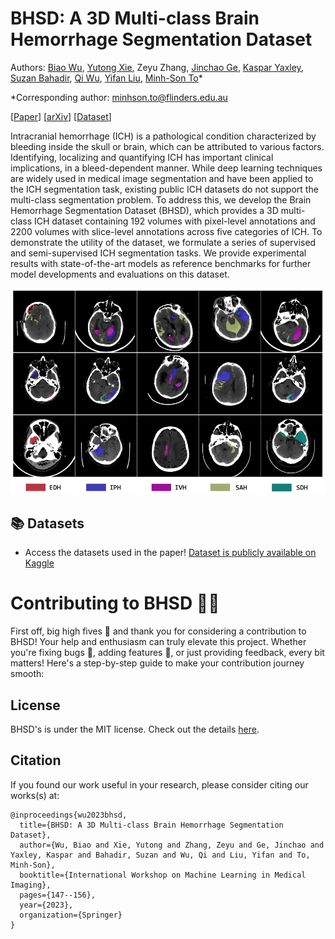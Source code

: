 # BHSD: A 3D Multi-class Brain Hemorrhage Segmentation Dataset

Authors: [Biao Wu](https://scholar.google.com/citations?user=Y3SBBWMAAAAJ&hl=en), [Yutong Xie](https://v3alab.github.io/author/yutong-xie/), Zeyu Zhang, [Jinchao Ge](https://github.com/jinchaogjc), [Kaspar Yaxley](https://radiopaedia.org/users/kaspar-lewis-yaxley?lang=us), [Suzan Bahadir](https://au.linkedin.com/in/suzan-bahadir-57870416b), [Qi Wu](http://www.qi-wu.me/), [Yifan Liu](https://scholar.google.com/citations?user=ksQ4JnQAAAAJ&hl=zh-CN), [Minh-Son To](https://www.flinders.edu.au/people/minhson.to)*

*Corresponding author: [minhson.to@flinders.edu.au](minhson.to@flinders.edu.au)
 
[[Paper](https://doi.org/10.1007/978-3-031-45673-2_15)] [[arXiv](https://arxiv.org/abs/2308.11298.pdf)] [[Dataset](https://www.kaggle.com/datasets/stevezeyuzhang/bhsd-dataset)]

Intracranial hemorrhage (ICH) is a pathological condition characterized by bleeding inside the skull or brain, which can be attributed to various factors. 
Identifying, localizing and quantifying ICH has important clinical implications, in a bleed-dependent manner. 
While deep learning techniques are widely used in medical image segmentation and have been applied to the ICH segmentation task, existing public ICH datasets do not support the multi-class segmentation problem. 
To address this, we develop the Brain Hemorrhage Segmentation Dataset (BHSD), which provides a 3D multi-class ICH dataset containing 192 volumes with pixel-level annotations and 2200 volumes with slice-level annotations across five categories of ICH. 
To demonstrate the utility of the dataset, we formulate a series of supervised and semi-supervised ICH segmentation tasks. 
We provide experimental results with state-of-the-art models as reference benchmarks for further model developments and evaluations on this dataset. 



![BHSD](brains.png)


 

## 📚 Datasets 
- Access the datasets used in the paper! [Dataset is publicly available on Kaggle](https://www.kaggle.com/datasets/stevezeyuzhang/bhsd-dataset)


# Contributing to BHSD 🤖🌟

First off, big high fives 🙌 and thank you for considering a contribution to BHSD! Your help and enthusiasm can truly elevate this project. Whether you're fixing bugs 🐛, adding features 🎁, or just providing feedback, every bit matters! Here's a step-by-step guide to make your contribution journey smooth:



## License

BHSD's is under the MIT license. Check out the details [here](LICENSE.md).

## Citation

If you found our work useful in your research, please consider citing our works(s) at:
```
@inproceedings{wu2023bhsd,
  title={BHSD: A 3D Multi-class Brain Hemorrhage Segmentation Dataset},
  author={Wu, Biao and Xie, Yutong and Zhang, Zeyu and Ge, Jinchao and Yaxley, Kaspar and Bahadir, Suzan and Wu, Qi and Liu, Yifan and To, Minh-Son},
  booktitle={International Workshop on Machine Learning in Medical Imaging},
  pages={147--156},
  year={2023},
  organization={Springer}
}
```
